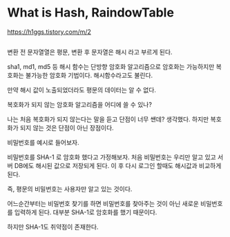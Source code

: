# What is Hash, RaindowTable

https://h1ggs.tistory.com/m/2

![]()

변환 전 문자열열은 평문, 변환 후 문자열은 해시 라고 부르게 된다.

sha1, md1, md5 등 해시 함수는 단방향 암호화 알고리즘으로 암호화는 가능하지만 복호화는 불가능한 암호화 기법이다. 해시함수라고도 불린다.

만약 해시 값이 노출되었더라도 평문의 데이터는 알 수 없다.

복호화가 되지 않는 암호화 알고리즘을 어디에 쓸 수 있나?

나는 처음 복호화가 되지 않는다는 말을 듣고 단점이 너무 쌘데? 생각했다. 하지만 복호화가 되지 않는 것은 단점이 아닌 장점이다.

비밀번호를 예시로 들어보자.

비밀번호를 SHA-1 로 암호화 했다고 가정해보자. 처음 비밀번호는 우리만 알고 있고 서버 DB에도 해시된 값으로 저장되게 된다. 이 후 다시 로그인 할때도 해시값과 비교하게 된다.

즉, 평문의 비밀번호는 사용자만 알고 있는 것이다.

어느순간부터는 비밀번호 찾기를 하면 비밀번호를 찾아주는 것이 아닌 새로운 비밀번호를 입력하게 된다. 대부분 SHA-1로 암호화를 했기 때문이다.

하지만 SHA-1도 취약점이 존재한다.


